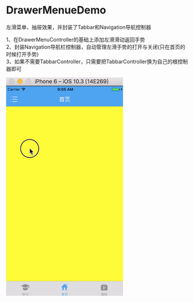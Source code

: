 # DrawerMenueDemo
左滑菜单、抽屉效果，并封装了Tabbar和Navigation导航控制器

1、在DrawerMenuController的基础上添加左滑滑动返回手势<br>
2、封装Navigation导航栏控制器，自动管理左滑手势的打开与关闭(只在首页的时候打开手势)<br>
3、如果不需要TabbarController，只需要把TabbarController换为自己的根控制器即可<br>

![image](https://github.com/splsylp/DrawerMenueDemo/blob/master/drawerMenue.gif )
